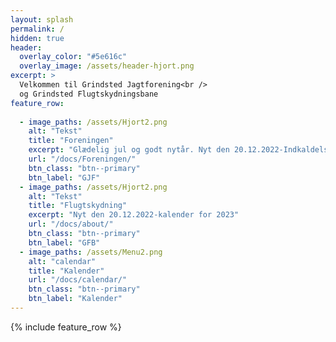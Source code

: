 ```yaml
---
layout: splash
permalink: /
hidden: true
header:
  overlay_color: "#5e616c"
  overlay_image: /assets/header-hjort.png
excerpt: >
  Velkommen til Grindsted Jagtforening<br />
  og Grindsted Flugtskydningsbane
feature_row:
  
  - image_paths: /assets/Hjort2.png
    alt: "Tekst"
    title: "Foreningen"
    excerpt: "Glædelig jul og godt nytår. Nyt den 20.12.2022-Indkaldelse til generalforsamling"
    url: "/docs/Foreningen/"
    btn_class: "btn--primary"
    btn_label: "GJF" 
  - image_paths: /assets/Hjort2.png
    alt: "Tekst"
    title: "Flugtskydning"
    excerpt: "Nyt den 20.12.2022-kalender for 2023"
    url: "/docs/about/"
    btn_class: "btn--primary"
    btn_label: "GFB" 
  - image_paths: /assets/Menu2.png
    alt: "calendar"
    title: "Kalender"
    url: "/docs/calendar/"
    btn_class: "btn--primary"
    btn_label: "Kalender"
---
```


{% include feature_row %}

